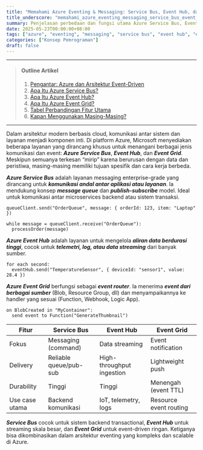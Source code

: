 ```yaml
---
title: "Memahami Azure Eventing & Messaging: Service Bus, Event Hub, dan Event Grid"
title_underscore: "memahami_azure_eventing_messaging_service_bus_event_hub_dan_event_grid_dalam_8_paragraf"
summary: Penjelasan perbedaan dan fungsi utama Azure Service Bus, Event Hub, dan Event Grid dalam arsitektur event-driven cloud. Panduan memilih layanan yang tepat sesuai kebutuhan komunikasi, streaming, atau event notification.
date: 2025-05-23T00:00:00+08:00
tags: ["azure", "eventing", "messaging", "service bus", "event hub", "event grid", "cloud", "arsitektur"]
categories: ["Konsep Pemrograman"]
draft: false
---
```


---
> #### Outline Artikel
> 1. [Pengantar: Azure dan Arsitektur Event-Driven](#pengantar)
> 2. [Apa Itu Azure Service Bus?](#service-bus)
> 3. [Apa Itu Azure Event Hub?](#event-hub)
> 4. [Apa Itu Azure Event Grid?](#event-grid)
> 5. [Tabel Perbandingan Fitur Utama](#tabel-perbandingan)
> 6. [Kapan Menggunakan Masing-Masing?](#kapan-menggunakan)
---

<span id="pengantar"></span>

Dalam arsitektur modern berbasis cloud, komunikasi antar sistem dan layanan menjadi komponen inti. Di platform Azure, Microsoft menyediakan beberapa layanan yang dirancang khusus untuk menangani berbagai jenis komunikasi dan event: ***Azure Service Bus***, ***Event Hub***, dan ***Event Grid***. Meskipun semuanya terkesan “mirip” karena berurusan dengan data dan peristiwa, masing-masing memiliki tujuan spesifik dan cara kerja berbeda.

<span id="service-bus"></span>

***Azure Service Bus*** adalah layanan messaging enterprise-grade yang dirancang untuk ***komunikasi andal antar aplikasi atau layanan***. Ia mendukung konsep ***message queue*** dan ***publish-subscribe*** model. Ideal untuk komunikasi antar microservices backend atau sistem transaksi.

```pseudo
queueClient.send("OrderQueue", message: { orderId: 123, item: "Laptop" })

while message = queueClient.receive("OrderQueue"):
  processOrder(message)
```

<span id="event-hub"></span>

***Azure Event Hub*** adalah layanan untuk mengelola ***aliran data berdurasi tinggi***, cocok untuk ***telemetri, log, atau data streaming*** dari banyak sumber.

```pseudo
for each second:
  eventHub.send("TemperatureSensor", { deviceId: "sensor1", value: 28.4 })
```

<span id="event-grid"></span>

***Azure Event Grid*** berfungsi sebagai ***event router***. Ia menerima ***event dari berbagai sumber*** (Blob, Resource Group, dll) dan menyampaikannya ke handler yang sesuai (Function, Webhook, Logic App).

```pseudo
on BlobCreated in "MyContainer":
  send event to Function("GenerateThumbnail")
```

<span id="tabel-perbandingan"></span>

| Fitur              | Service Bus             | Event Hub                | Event Grid              |
|--------------------|--------------------------|---------------------------|--------------------------|
| Fokus              | Messaging (command)      | Data streaming            | Event notification       |
| Delivery           | Reliable queue/pub-sub   | High-throughput ingestion | Lightweight push         |
| Durability         | Tinggi                   | Tinggi                    | Menengah (event TTL)     |
| Use case utama     | Backend komunikasi       | IoT, telemetry, logs      | Resource event routing   |

<span id="kapan-menggunakan"></span>

***Service Bus*** cocok untuk sistem backend transactional, ***Event Hub*** untuk streaming skala besar, dan ***Event Grid*** untuk event-driven ringan. Ketiganya bisa dikombinasikan dalam arsitektur eventing yang kompleks dan scalable di Azure.

